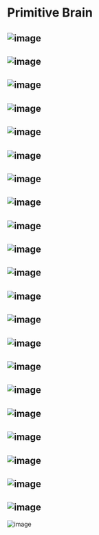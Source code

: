 # Primitive Brain

![image](https://github.com/RoshanUpadhyay02/Primitive_Brain/assets/90834830/9bac8957-7879-4e1b-9d61-668eded24062)
<br>
------------------------------------------------------------------------------------------------------------------
![image](https://github.com/RoshanUpadhyay02/Primitive_Brain/assets/90834830/c1191f55-2568-49b1-a9ba-040a1fac7a37)
<br>
------------------------------------------------------------------------------------------------------------------
![image](https://github.com/RoshanUpadhyay02/Primitive_Brain/assets/90834830/4210237a-2455-49d5-82c6-4108e86270c8)
<br>
------------------------------------------------------------------------------------------------------------------
![image](https://github.com/RoshanUpadhyay02/Primitive_Brain/assets/90834830/4c1975cf-19a2-42c9-a93f-aad2cf70f00a)
<br>
------------------------------------------------------------------------------------------------------------------
![image](https://github.com/RoshanUpadhyay02/Primitive_Brain/assets/90834830/f0759acb-afcf-430b-adc3-78576cf18eae)
<br>
------------------------------------------------------------------------------------------------------------------
![image](https://github.com/RoshanUpadhyay02/Primitive_Brain/assets/90834830/98ba198d-9892-45ed-8e60-f64bbb4a34da)
<br>
------------------------------------------------------------------------------------------------------------------
![image](https://github.com/RoshanUpadhyay02/Primitive_Brain/assets/90834830/2601a1b4-2096-4807-a608-5f9257f71d93)
<br>
------------------------------------------------------------------------------------------------------------------
![image](https://github.com/RoshanUpadhyay02/Primitive_Brain/assets/90834830/126d2152-7f40-449f-908c-ff334df6e96b)
<br>
------------------------------------------------------------------------------------------------------------------
![image](https://github.com/RoshanUpadhyay02/Primitive_Brain/assets/90834830/8d72d589-cc4a-44e2-8ad1-2ae2e4ecaf94)
<br>
------------------------------------------------------------------------------------------------------------------
![image](https://github.com/RoshanUpadhyay02/Primitive_Brain/assets/90834830/92f5a29d-027a-4468-b307-df6e5867ea12)
<br>
------------------------------------------------------------------------------------------------------------------
![image](https://github.com/RoshanUpadhyay02/Primitive_Brain/assets/90834830/7c49620e-3d56-4908-8dc6-c8d915b66a14)
<br>
------------------------------------------------------------------------------------------------------------------
![image](https://github.com/RoshanUpadhyay02/Primitive_Brain/assets/90834830/801bfba5-7440-42be-98a1-6851f565d9c4)
<br>
------------------------------------------------------------------------------------------------------------------
![image](https://github.com/RoshanUpadhyay02/Primitive_Brain/assets/90834830/6a810589-f564-4e62-b3a1-214d73b5870f)
<br>
------------------------------------------------------------------------------------------------------------------
![image](https://github.com/RoshanUpadhyay02/Primitive_Brain/assets/90834830/5c689e7b-354e-41ff-abec-d63a645bf3d3)
<br>
------------------------------------------------------------------------------------------------------------------
![image](https://github.com/RoshanUpadhyay02/Primitive_Brain/assets/90834830/637f94ea-67fb-4bb3-863d-e81d4446783d)
<br>
------------------------------------------------------------------------------------------------------------------
![image](https://github.com/RoshanUpadhyay02/Primitive_Brain/assets/90834830/c01a110d-3d74-4cb2-85a8-d0f7cb10cf3f)
<br>
------------------------------------------------------------------------------------------------------------------
![image](https://github.com/RoshanUpadhyay02/Primitive_Brain/assets/90834830/8755c78c-32c4-4153-aeab-1cd78a37f358)
<br>
------------------------------------------------------------------------------------------------------------------
![image](https://github.com/RoshanUpadhyay02/Primitive_Brain/assets/90834830/4f9da5a8-3401-47de-8104-6cd4c5acd752)
<br>
------------------------------------------------------------------------------------------------------------------
![image](https://github.com/RoshanUpadhyay02/Primitive_Brain/assets/90834830/fae173f9-fa9d-4457-9187-4490f1c175ac)
<br>
------------------------------------------------------------------------------------------------------------------
![image](https://github.com/RoshanUpadhyay02/Primitive_Brain/assets/90834830/78e8cdb8-58ec-4114-9481-3d9a6e93421a)
<br>
------------------------------------------------------------------------------------------------------------------
![image](https://github.com/RoshanUpadhyay02/Primitive_Brain/assets/90834830/6dd73a33-a245-42c3-95e7-80d61ac06049)
<br>
------------------------------------------------------------------------------------------------------------------
![image](https://github.com/RoshanUpadhyay02/Primitive_Brain/assets/90834830/ebaf07fe-4017-4cac-a907-9ba76cc654bc)







